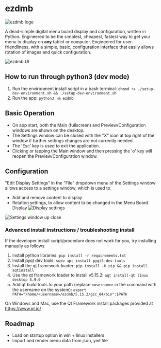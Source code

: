 # ezdmb

![ezdmb logo](readme_images/logo_crop.png "ezdmb logo")

A dead-simple digital menu board display and configuration, written in Python.  Engineered to be the simplest, cheapest, fastest way to get your menu to display on **any** tablet or computer. Engineered for user-friendliness, with a simple, basic, configuration interface that easily allows rotation of images and quick configuration.

![ezdmb UI](readme_images/sample1.png "ezdmb UI")

## How to run through python3 (dev mode)
1. Run the environment install script in a bash terminal: `chmod +x ./setup-dev-environment.sh && ./setup-dev-environment.sh`
2. Run the app: `python3 -m ezdmb`

## Basic Operation
- On app start, both the Main (fullscreen) and Preview/Configuration windows are shown on the desktop.
- The Settings window can be closed with the "X" icon at top right of the window if further settings changes are not currently needed.
- The 'Esc' key is used to exit the application.
- Clicking or tapping the Main window and then pressing the 'o' key will reopen the Preview/Configuration window.

## Configuration
 "Edit Display Settings" in the "File" dropdown menu of the Settings window allows access to a settings window, which is used to:
 - Add and remove content to display
 - Rotation settings, to allow content to be changed in the Menu Board Display
![Display settings](readme_images/sample2.png "Display settings")

![Settings window up close](readme_images/sample3.png "Configuration window up close")

### Advanced install instructions / troubleshooting install

If the developer install script/procedure does not work for you, try installing manually as follows:

1. Install python libraries: `pip install -r requirements.txt`
2. Install pyqt dev tools: `sudo apt install pyqt5-dev-tools`
3. Install the qt framework loader: `pip install -U pip && pip install aqtinstall`
4. Use the qt framework loader to install v5.15.2: `aqt install-qt linux desktop 5.9.0`
5. Add qt build tools to your path (replace `<username>` in the command with the username on the system): `export PATH="/home/<username>/ezdmb/5.15.2/gcc_64/bin":$PATH`

On Windows and Mac, use the Qt Framework install packages provided at https://www.qt.io/

## Roadmap
- Load on startup option in win + linux installers
- Import and render menu data from json, yml file
